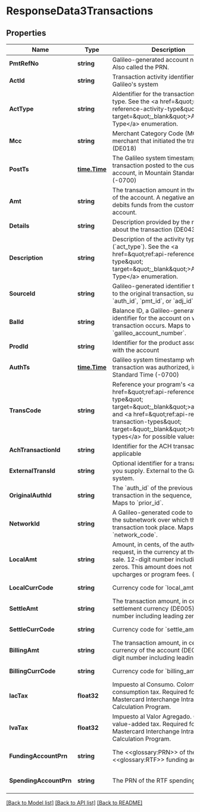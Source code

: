 # ResponseData3Transactions

## Properties
Name | Type | Description | Notes
------------ | ------------- | ------------- | -------------
**PmtRefNo** | **string** | Galileo-generated account number. Also called the PRN. | [default to null]
**ActId** | **string** | Transaction activity identifier used in Galileo&#x27;s system | [default to null]
**ActType** | **string** | AIdentifier for the transaction activity type. See the &lt;a href&#x3D;\&quot;ref:api-reference-activity-type\&quot; target&#x3D;\&quot;_blank\&quot;&gt;Activity Type&lt;/a&gt; enumeration. | [default to null]
**Mcc** | **string** | Merchant Category Code (MCC) for the merchant that initiated the transaction (DE018) | [default to null]
**PostTs** | [**time.Time**](time.Time.md) | The Galileo system timestamp when the transaction posted to the customer account, in Mountain Standard Time (-0700) | [default to null]
**Amt** | **string** | The transaction amount in the currency of the account. A negative amount debits funds from the customer account. | [default to null]
**Details** | **string** | Description provided by the merchant about the transaction (DE043) | [default to null]
**Description** | **string** | Description of the activity type (&#x60;act_type&#x60;). See the &lt;a href&#x3D;\&quot;ref:api-reference-activity-type\&quot; target&#x3D;\&quot;_blank\&quot;&gt;Activity Type&lt;/a&gt; enumeration. | [default to null]
**SourceId** | **string** | Galileo-generated identifier that maps to the original transaction, such as &#x60;auth_id&#x60;, &#x60;pmt_id&#x60;, or &#x60;adj_id&#x60; | [default to null]
**BalId** | **string** | Balance ID, a Galileo-generated identifier for the account on which the transaction occurs. Maps to &#x60;galileo_account_number&#x60;. | [default to null]
**ProdId** | **string** | Identifier for the product associated with the account | [default to null]
**AuthTs** | [**time.Time**](time.Time.md) | Galileo system timestamp when the transaction was authorized, in Mountain Standard Time (-0700) | [default to null]
**TransCode** | **string** | Reference your program&#x27;s &lt;a href&#x3D;\&quot;ref:api-reference-activity-type\&quot; target&#x3D;\&quot;_blank\&quot;&gt;activity&lt;/a&gt; and &lt;a href&#x3D;\&quot;ref:api-reference-transaction-types\&quot; target&#x3D;\&quot;_blank\&quot;&gt;transaction types&lt;/a&gt; for possible values. | [default to null]
**AchTransactionId** | **string** | Identifier for the ACH transaction, if applicable | [default to null]
**ExternalTransId** | **string** | Optional identifier for a transaction that you supply. External to the Galileo system. | [default to null]
**OriginalAuthId** | **string** | The &#x60;auth_id&#x60; of the previous transaction in the sequence, if any. Maps to &#x60;prior_id&#x60;. | [default to null]
**NetworkId** | **string** | A Galileo-generated code to identify the subnetwork over which the transaction took place. Maps to &#x60;network_code&#x60;. | [default to null]
**LocalAmt** | **string** | Amount, in cents, of the authorization request, in the currency at the point of sale. 12-digit number including leading zeros. This amount does not include upcharges or program fees. (DE004) | [default to null]
**LocalCurrCode** | **string** | Currency code for &#x60;local_amt&#x60; (DE049) | [default to null]
**SettleAmt** | **string** | The transaction amount, in cents, in the settlement currency (DE005). 12-digit number including leading zeros. | [default to null]
**SettleCurrCode** | **string** | Currency code for &#x60;settle_amt&#x60; (DE050) | [default to null]
**BillingAmt** | **string** | The transaction amount, in cents, in the currency of the account (DE006). 12-digit number including leading zeros. | [default to null]
**BillingCurrCode** | **string** | Currency code for &#x60;billing_amt&#x60; (DE051) | [default to null]
**IacTax** | **float32** | Impuesto al Consumo. Colombian consumption tax. Required for the Mastercard Interchange Intracountry Calculation Program. | [optional] [default to null]
**IvaTax** | **float32** | Impuesto al Valor Agregado. Colombian value-added tax. Required for the Mastercard Interchange Intracountry Calculation Program. | [optional] [default to null]
**FundingAccountPrn** | **string** | The &lt;&lt;glossary:PRN&gt;&gt; of the &lt;&lt;glossary:RTF&gt;&gt; funding account | [optional] [default to null]
**SpendingAccountPrn** | **string** | The PRN of the RTF spending account | [optional] [default to null]

[[Back to Model list]](../README.md#documentation-for-models) [[Back to API list]](../README.md#documentation-for-api-endpoints) [[Back to README]](../README.md)

